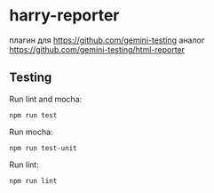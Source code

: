 # harry-reporter
плагин для https://github.com/gemini-testing аналог https://github.com/gemini-testing/html-reporter

## Testing

Run lint and mocha:
```
npm run test
```

Run mocha:
```
npm run test-unit
```

Run lint:
```
npm run lint
```
